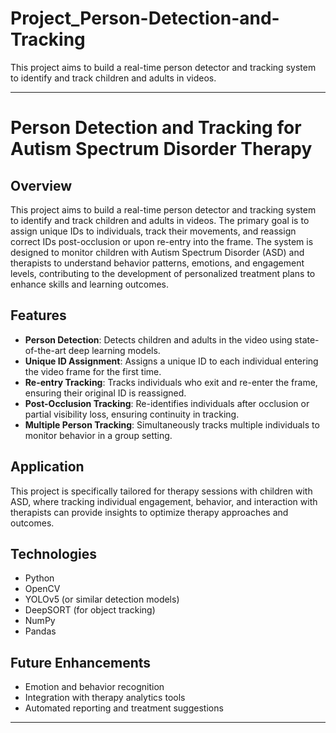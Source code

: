 # Project_Person-Detection-and-Tracking
This project aims to build a real-time person detector and tracking system to identify and track children and adults in videos.

---

# Person Detection and Tracking for Autism Spectrum Disorder Therapy

## Overview

This project aims to build a real-time person detector and tracking system to identify and track children and adults in videos. The primary goal is to assign unique IDs to individuals, track their movements, and reassign correct IDs post-occlusion or upon re-entry into the frame. The system is designed to monitor children with Autism Spectrum Disorder (ASD) and therapists to understand behavior patterns, emotions, and engagement levels, contributing to the development of personalized treatment plans to enhance skills and learning outcomes.

## Features

- **Person Detection**: Detects children and adults in the video using state-of-the-art deep learning models.
- **Unique ID Assignment**: Assigns a unique ID to each individual entering the video frame for the first time.
- **Re-entry Tracking**: Tracks individuals who exit and re-enter the frame, ensuring their original ID is reassigned.
- **Post-Occlusion Tracking**: Re-identifies individuals after occlusion or partial visibility loss, ensuring continuity in tracking.
- **Multiple Person Tracking**: Simultaneously tracks multiple individuals to monitor behavior in a group setting.

## Application

This project is specifically tailored for therapy sessions with children with ASD, where tracking individual engagement, behavior, and interaction with therapists can provide insights to optimize therapy approaches and outcomes.

## Technologies

- Python
- OpenCV
- YOLOv5 (or similar detection models)
- DeepSORT (for object tracking)
- NumPy
- Pandas

## Future Enhancements

- Emotion and behavior recognition
- Integration with therapy analytics tools
- Automated reporting and treatment suggestions

---
